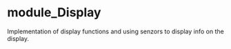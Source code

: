 # module_Display
Implementation of display functions and using senzors to display info on the display.
